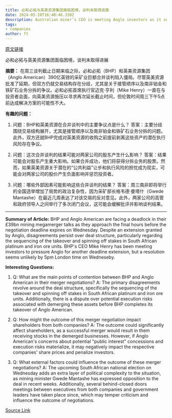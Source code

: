 ```yaml
---
title: 必和必拓与英美资源集团面临困境，谈判未取得进展
date: 2024-05-28T16:48:46.330Z
description: Australian miner’s CEO is meeting Anglo investors as it seeks another deadline extension
tags: 
- companies
author: ft
---
```


[原文链接](https://ft.com/content/6f0dacfc-b674-4f7e-a626-d0c498d7d404)

必和必拓与英美资源集团面临困境，谈判未取得进展

**摘要：**
在周三谈判截止日期来临之际，必和必拓（BHP）和英美资源集团（Anglo American）390亿英镑的采矿业巨额合并谈判陷入僵局。尽管英美资源批准了延期，但双方仍就交易结构存在分歧，尤其是关于接管顺序以及南非铂金和铁矿石业务分拆的争议。必和必拓首席执行官迈克·亨利（Mike Henry）一直在与投资者会面，向英美资源施压以寻求再次延长截止时间，但伦敦时间周三下午5点前达成解决方案的可能性不大。

**有趣的问题：**

1. 问题：BHP和英美资源在合并谈判中的主要争议点是什么？
   答案：主要分歧围绕交易结构展开，尤其是接管顺序以及南非铂金和铁矿石业务分拆的问题。此外，双方还就BHP完成对英美资源的收购之前提前剥离这些资产的潜在执行风险存在争议。

2. 问题：这次合并谈判的结果可能对两家公司的股东产生什么影响？
   答案：结果可能会对股东产生重大影响。如果合并成功，他们将获得分拆业务的股票。然而，如果英美资源关于潜在的“公共利益”让步和执行风险的担忧成为现实，可能会对两家公司的股价产生负面影响并惩罚投资者。

3. 问题：哪些外部因素可能影响这些合并谈判的结果？
   答案：周三南非即将举行的全国选举增加了局势的政治复杂性，因为采矿部长格韦德·曼塔什（Gwede Mantashe）在最近几周表达了对该交易的反对意见。此外，两家公司的高管和政府领导人之间举行了多次闭门会议，这可能会缓解批评并影响谈判结果。

---

**Summary of Article:**
BHP and Anglo American are facing a deadlock in their £39bn mining megamerger talks as they approach the final hours before the negotiation deadline expires on Wednesday. Despite an extension granted by Anglo, disagreements persist over deal structure, particularly regarding the sequencing of the takeover and spinning off stakes in South African platinum and iron ore units. BHP's CEO Mike Henry has been meeting investors to pressure Anglo for another deadline extension, but a resolution seems unlikely by 5pm London time on Wedneseby.

**Interesting Questions:**
1. Q: What are the main points of contention between BHP and Anglo American in their merger negotiations?
   A: The primary disagreements revolve around the deal structure, specifically the sequencing of the takeover and spinning off stakes in South African platinum and iron ore units. Additionally, there is a dispute over potential execution risks associated with demerging these assets before BHP completes its takeover of Anglo American.
   
2. Q: How might the outcome of this merger negotiation impact shareholders from both companies?
   A: The outcome could significantly affect shareholders, as a successful merger would result in them receiving stocks in the demerged businesses. However, if Anglo American's concerns about potential "public interest" concessions and execution risks materialize, it may negatively impact the respective companies' share prices and penalize investors.
   
3. Q: What external factors could influence the outcome of these merger negotiations?
   A: The upcoming South African national election on Wednesday adds an extra layer of political complexity to the situation, as mining minister Gwede Mantashe has expressed opposition to the deal in recent weeks. Additionally, several behind-closed doors meetings between executives from both companies and government leaders have taken place since, which may temper criticism and influence the outcome of negotiations.

[Source Link](https://ft.com/content/6f0dacfc-b674-4f7e-a626-d0c498d7d404)


